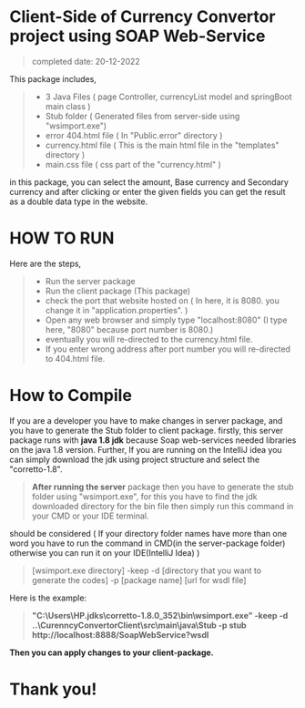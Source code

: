 # Client-Side of Currency Convertor project using SOAP Web-Service
>completed date: 20-12-2022

This package includes,
>* 3 Java Files  ( page Controller, currencyList model and springBoot main class )
>* Stub folder ( Generated files from server-side using "wsimport.exe")
>* error 404.html file  ( In "Public.error" directory )
>* currency.html file  ( This is the main html file in the "templates" directory )
>* main.css file  ( css part of the "currency.html" )

in this package,
you can select the amount, Base currency and Secondary currency and after clicking or enter the given fields you can get the result as a double data type in the website.

HOW TO RUN
===========
Here are the steps,
>* Run the server package
>* Run the client package (This package)
>* check the port that website hosted on ( In here, it is 8080. you change it in "application.properties". )
>* Open any web browser and simply type "localhost:8080" (I type here, "8080" because port number is 8080.)
>* eventually you will re-directed to the currency.html file.
>* If you enter wrong address after port number you will re-directed to 404.html file.

How to Compile
=============
If you are a developer you have to make changes in server package, and you have to generate the Stub folder to client package.
firstly, this server package runs with <b>java 1.8 jdk</b> because Soap web-services needed libraries on the java 1.8 version.
Further, If you are running on the IntelliJ idea you can simply download the jdk using project structure and select the "corretto-1.8".

><b>After running the server</b> package then you have to generate the stub folder using "wsimport.exe",
for this you have to find the jdk downloaded directory for the bin file then simply run this command in your CMD or your IDE terminal.

should be considered ( If your directory folder names have more than one word you have to run the command in CMD(in the server-package folder) otherwise you can run it on your IDE(IntelliJ Idea) )

>[wsimport.exe directory] -keep -d [directory that you want to generate the codes] -p [package name] [url for wsdl file]

Here is the example:
><b>"C:\Users\HP\.jdks\corretto-1.8.0_352\bin\wsimport.exe" -keep -d ..\CurenncyConvertorClient\src\main\java\Stub -p stub http://localhost:8888/SoapWebService?wsdl

Then you can apply changes to your client-package.

Thank you!
=============